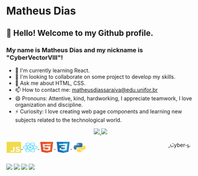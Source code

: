 # Matheus Dias

## 👋 Hello!  Welcome to my Github profile.
 ### My name is Matheus Dias and my nickname is "CyberVectorVIII"!
 
 - 🌱 I'm currently learning React.
 - 👯 I'm looking to collaborate on some project to develop my skills.
 - 💬 Ask me about HTML, CSS.
 - 📫 How to contact me: matheusdiassaraiva@edu.unifor.br
 - 😄 Pronouns: Attentive, kind, hardworking, I appreciate teamwork, I love organization and discipline.
 - ⚡ Curiosity: I love creating web page components and learning new subjects related to the technological world.

<!-- GIT STATUS -->
 <div align="center">
  <a href="https://github.com/cybervectorviii">
  <img height="180em" src="https://github-readme-stats.vercel.app/api?username=cybervectorviii&show_icons=true&theme=tokyonight&include_all_commits=true&count_private=true"/>
  <img height="180em" src="https://github-readme-stats.vercel.app/api/top-langs/?username=cybervectorviii&layout=compact&langs_count=7&theme=tokyonight"/>
</div>
  
  <!-- TECNOLOGIAS -->
  <div style="display: inline_block"><br>
  <img align="center" alt="Cyber-Js" height="30" width="40" src="https://raw.githubusercontent.com/devicons/devicon/master/icons/javascript/javascript-plain.svg">
  <img align="center" alt="Cyber-React" height="30" width="40" src="https://raw.githubusercontent.com/devicons/devicon/master/icons/react/react-original.svg">
  <img align="center" alt="Cyber-HTML" height="30" width="40" src="https://raw.githubusercontent.com/devicons/devicon/master/icons/html5/html5-original.svg">
  <img align="center" alt="Cyber-CSS" height="30" width="40" src="https://raw.githubusercontent.com/devicons/devicon/master/icons/css3/css3-original.svg">
  <img align="center" alt="Cyber-Python" height="30" width="40" src="https://raw.githubusercontent.com/devicons/devicon/master/icons/python/python-original.svg">
  <img align="right" alt="Cyber-pic" height="150" style="border-radius:50px;" src="https://media.discordapp.net/attachments/836282004302594068/986069200072212520/download20220601214231.png?width=453&height=453">
</div>
  
  ##
  
  <div> 
  <a href="https://instagram.com/dias969" target="_blank"><img src="https://img.shields.io/badge/-Instagram-%23E4405F?style=for-the-badge&logo=instagram&logoColor=white" target="_blank"></a>
 <a href="https://discord.gg/nhFX2aW3cS" target="_blank"><img src="https://img.shields.io/badge/Discord-7289DA?style=for-the-badge&logo=discord&logoColor=white" target="_blank"></a> 
  <a href = "mailto:matheusdiassaraiva@edu.unifor.br"><img src="https://img.shields.io/badge/-Gmail-%23333?style=for-the-badge&logo=gmail&logoColor=white" target="_blank"></a>
  <a href="https://www.linkedin.com/in/matheus-dias-a2a56411a" target="_blank"><img src="https://img.shields.io/badge/-LinkedIn-%230077B5?style=for-the-badge&logo=linkedin&logoColor=white" target="_blank"></a> 
</div>
